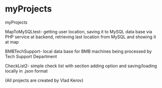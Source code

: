 # myProjects
myProjects

MapToMySQLtest- getting user location, saving it to MySQL data base via PHP service at backend, retrieving last location from MySQL and showing it at map

BMBTechSupport- local data base for BMB machines being processed by Tech Support Department

CheckList2- simple check list with section adding option and saving/loading locally in .json format

(All projects are created by Vlad Kerov)
